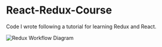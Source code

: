 # React-Redux-Course
Code I wrote following a tutorial for learning Redux and React.


![Redux Workflow Diagram](https://i.ibb.co/CtgGYnF/Screenshot-6.png)

